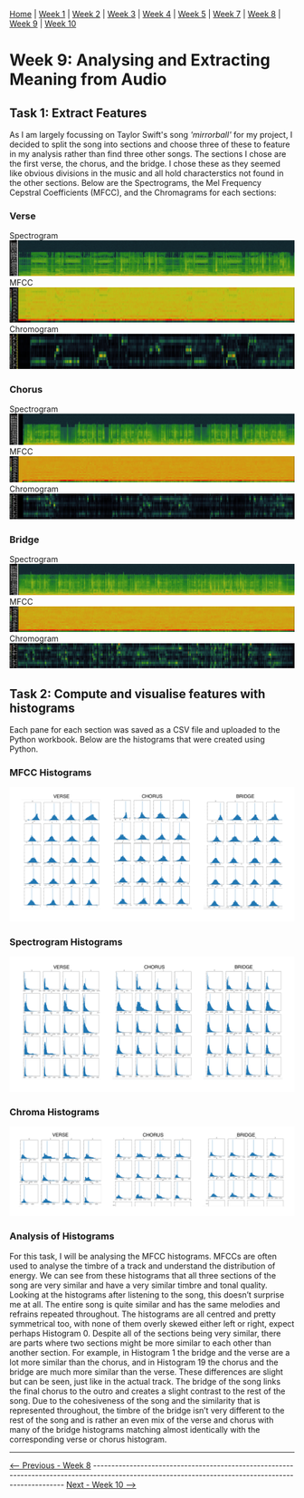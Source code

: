 [Home](README.md) | [Week 1](week1.md) | [Week 2](week2.md) | [Week 3](week3.md) | [Week 4](week4.md) | [Week 5](week5.md) | [Week 7](week7.md) | [Week 8](week8.md) | [Week 9](week9.md) | [Week 10](week10.md)

# Week 9: Analysing and Extracting Meaning from Audio
## Task 1: Extract Features
As I am largely focussing on Taylor Swift's song *'mirrorball'* for my project, I decided to split the song into  sections and choose three of these to feature in my analysis rather than find three other songs. The sections I chose are the first verse, the chorus, and the bridge. I chose these as they seemed like obvious divisions in the music and all hold characterstics not found in the other sections. Below are the Spectrograms, the Mel Frequency Cepstral Coefficients (MFCC), and the Chromagrams for each sections:
### Verse
Spectrogram ![Verse Spectrogram](data/week9/mirrorball_verse_spectrogram.png)
MFCC ![Verse MFCC](data/week9/mirrorball_verse_MFCC.png)
Chromogram ![Verse Chromogram](data/week9/mirrorball_verse_chromogram.png)
### Chorus
Spectrogram ![Chorus Spectrogram](data/week9/mirrorball_chorus_spectrogram.png)
MFCC ![Chorus MFCC](data/week9/mirrorball_chorus_MFCC.png)
Chromogram ![Chorus Chromogram](data/week9/mirrorball_chorus_chromogram.png)
### Bridge
Spectrogram ![Bridge Spectrogram](data/week9/mirrorball_bridge_spectrogram.png)
MFCC ![Bridge MFCC](data/week9/mirrorball_bridge_MFCC.png)
Chromogram ![Bridge Chromogram](data/week9/mirrorball_bridge_chromogram.png)

## Task 2: Compute and visualise features with histograms
Each pane for each section was saved as a CSV file and uploaded to the Python workbook. Below are the histograms that were created using Python. 
### MFCC Histograms
![MFCC Histograms](data/week9/mfcc_histograms.png)
### Spectrogram Histograms
![Spectrogram Histograms](data/week9/spectrogram_histograms.png)
### Chroma Histograms
![Chroma Histograms](data/week9/chroma_histograms.png)

### Analysis of Histograms
For this task, I will be analysing the MFCC histograms. MFCCs are often used to analyse the timbre of a track and understand the distribution of energy. We can see from these histograms that all three sections of the song are very similar and have a very similar timbre and tonal quality. Looking at the histograms after listening to the song, this doesn’t surprise me at all. The entire song is quite similar and has the same melodies and refrains repeated throughout. The histograms are all centred and pretty symmetrical too, with none of them overly skewed either left or right, expect perhaps Histogram 0. Despite all of the sections being very similar, there are parts where two sections might be more similar to each other than another section. For example, in Histogram 1 the bridge and the verse are a lot more similar than the chorus, and in Histogram 19 the chorus and the bridge are much more similar than the verse. These differences are slight but can be seen, just like in the actual track. The bridge of the song links the final chorus to the outro and creates a slight contrast to the rest of the song. Due to the cohesiveness of the song and the similarity that is represented throughout, the timbre of the bridge isn’t very different to the rest of the song and is rather an even mix of the verse and chorus with many of the bridge histograms matching almost identically with the corresponding verse or chorus histogram. 

---

[<-- Previous - Week 8](week8.md) ---------------------------------------------------------------------------------------------------------------------------------------------------- [Next - Week 10 -->](week10.md)
